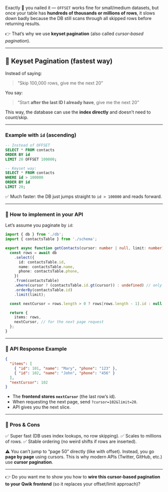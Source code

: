 Exactly 🚀 you nailed it — `OFFSET` works fine for small/medium datasets, but once your table has **hundreds of thousands or millions of rows**, it slows down badly because the DB still scans through all skipped rows before returning results.

👉 That’s why we use **keyset pagination** (also called *cursor-based pagination*).

---

## 🔹 Keyset Pagination (fastest way)

Instead of saying:

> “Skip 100,000 rows, give me the next 20”

You say:

> “Start **after the last ID I already have**, give me the next 20”

This way, the database can use the **index directly** and doesn’t need to count/skip.

---

### Example with `id` (ascending)

```sql
-- Instead of OFFSET
SELECT * FROM contacts
ORDER BY id
LIMIT 20 OFFSET 100000;

-- Keyset way:
SELECT * FROM contacts
WHERE id > 100000
ORDER BY id
LIMIT 20;
```

✅ Much faster: the DB just jumps straight to `id > 100000` and reads forward.

---

### 🔹 How to implement in your API

Let’s assume you paginate by `id`:

```ts
import { db } from './db';
import { contactsTable } from './schema';

export async function getContacts(cursor: number | null, limit: number) {
  const rows = await db
    .select({
      id: contactsTable.id,
      name: contactsTable.name,
      phone: contactsTable.phone,
    })
    .from(contactsTable)
    .where(cursor ? (contactsTable.id.gt(cursor)) : undefined) // only fetch after last id
    .orderBy(contactsTable.id)
    .limit(limit);

  const nextCursor = rows.length > 0 ? rows[rows.length - 1].id : null;

  return {
    items: rows,
    nextCursor, // for the next page request
  };
}
```

---

### 🔹 API Response Example

```json
{
  "items": [
    { "id": 101, "name": "Mary", "phone": "123" },
    { "id": 102, "name": "John", "phone": "456" }
  ],
  "nextCursor": 102
}
```

* The **frontend stores `nextCursor`** (the last row’s id).
* When requesting the next page, send `?cursor=102&limit=20`.
* API gives you the next slice.

---

### 🔹 Pros & Cons

✅ Super fast (DB uses index lookups, no row skipping).
✅ Scales to millions of rows.
✅ Stable ordering (no weird shifts if rows are inserted).

⚠️ You can’t jump to “page 50” directly (like with offset). Instead, you go **page by page** using cursors. This is why modern APIs (Twitter, GitHub, etc.) use **cursor pagination**.

---

👉 Do you want me to show you how to **wire this cursor-based pagination to your Qwik frontend** (so it replaces your offset/limit approach)?
